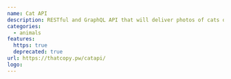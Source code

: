 ```yaml
---
name: Cat API
description: RESTful and GraphQL API that will deliver photos of cats on demand.
categories:
  - animals
features:
  https: true
  deprecated: true
url: https://thatcopy.pw/catapi/
logo:
---
```

